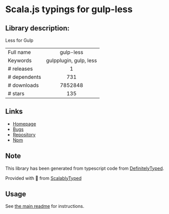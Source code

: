 
# Scala.js typings for gulp-less


## Library description:
Less for Gulp

|                    |                 |
| ------------------ | :-------------: |
| Full name          | gulp-less |
| Keywords           | gulpplugin, gulp, less |
| # releases         | 1 |
| # dependents       | 731 |
| # downloads        | 7852848 |
| # stars            | 135 |

## Links
- [Homepage](https://github.com/gulp-community/gulp-less#readme)
- [Bugs](https://github.com/gulp-community/gulp-less/issues)
- [Repository](https://github.com/gulp-community/gulp-less)
- [Npm](https://www.npmjs.com/package/gulp-less)
    


## Note
This library has been generated from typescript code from [DefinitelyTyped](https://definitelytyped.org).

Provided with :purple_heart: from [ScalablyTyped](https://github.com/oyvindberg/ScalablyTyped)

## Usage
See [the main readme](../../readme.md) for instructions.


